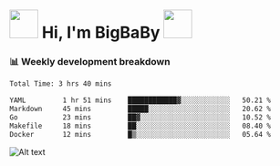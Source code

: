 <!-- Title -->
<h1>
    <img src="https://media.tenor.com/TlyRveJkgo4AAAAi/cloud-cloud-strife.gif" width="50"/>
    Hi, I'm BigBaBy
    <img src="https://media.tenor.com/TlyRveJkgo4AAAAi/cloud-cloud-strife.gif" width="50"/>
</h1>

<h3> 📊 Weekly development breakdown </h3>
<!-- waka-readme-stats -->

<!--START_SECTION:waka-->

```txt
Total Time: 3 hrs 40 mins

YAML         1 hr 51 mins    ████████████▓░░░░░░░░░░░░   50.21 %
Markdown     45 mins         █████░░░░░░░░░░░░░░░░░░░░   20.62 %
Go           23 mins         ██▓░░░░░░░░░░░░░░░░░░░░░░   10.52 %
Makefile     18 mins         ██░░░░░░░░░░░░░░░░░░░░░░░   08.40 %
Docker       12 mins         █▒░░░░░░░░░░░░░░░░░░░░░░░   05.64 %
```

<!--END_SECTION:waka-->

![Alt text](https://spotify-recently-played-readme.vercel.app/api?user=21b7yx6vkj66csord5swswvza&count=10&width=1000)
